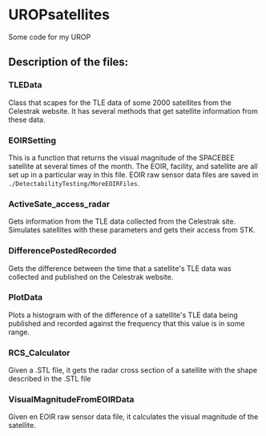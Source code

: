 # UROPsatellites
Some code for my UROP
## Description of the files:
### TLEData
Class that scapes for the TLE data of some 2000 satellites from the Celestrak website. It has several methods that get satellite information from these data.
### EOIRSetting
This is a function that returns the visual magnitude of the SPACEBEE satellite at several times of the month. The EOIR, facility, and satellite are all set up in a particular way in this file. EOIR raw sensor data files are saved in `./DetectabilityTesting/MoreEOIRFiles`. 
### ActiveSate_access_radar
Gets information from the TLE data collected from the Celestrak site. Simulates satellites with these parameters and gets their access from STK.
### DifferencePostedRecorded
Gets the difference between the time that a satellite's TLE data was collected and published on the Celestrak website.
### PlotData
Plots a histogram with of the difference of a satellite's TLE data being published and recorded against the frequency that this value is in some range.
### RCS_Calculator
Given a .STL file, it gets the radar cross section of a satellite with the shape described in the .STL file
### VisualMagnitudeFromEOIRData
Given en EOIR raw sensor data file, it calculates the visual magnitude of the satellite.

